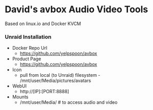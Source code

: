 # David's avbox Audio Video Tools

Based on linux.io and Docker KVCM

### Unraid Installation
 - Docker Repo Url
   - https://github.com/yelpspoon/avbox
 - Product Page
   - https://github.com/yelpspoon/avbox
 - Icon
   - pull from local (to Unraid) filesystem - /mnt/user/Media/pictures/avatars
 - WebUI
   - http://[IP]:[PORT:8888]
 - Mounts
   - /mnt/user/Media/  # to access audio and video
